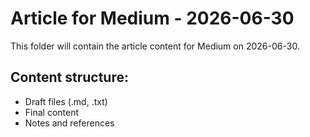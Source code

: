 # Article for Medium - 2026-06-30

This folder will contain the article content for Medium on 2026-06-30.

## Content structure:
- Draft files (.md, .txt)
- Final content
- Notes and references
